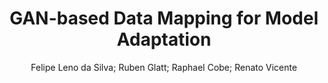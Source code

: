 ---
paperId: 3
author: Felipe Leno da Silva; Ruben Glatt; Raphael Cobe; Renato Vicente
publicationauthor: Leno Da Silva, F. et al.
title: GAN-based Data Mapping for Model Adaptation
pdf: paper_03.pdf
poster: poster_3.png
pitch: https://slideslive.com/38962877/ganbased-data-mapping-for-model-adaptation?ref=account-folder-87716-folders
type: Oral
topic: GAN
category: Extended Abstract
link: https://research.latinxinai.org/papers/icml/2021/pdf/paper_03.pdf
conference: icml
year: 2021
tags: icml-2021
location: Virtual
---